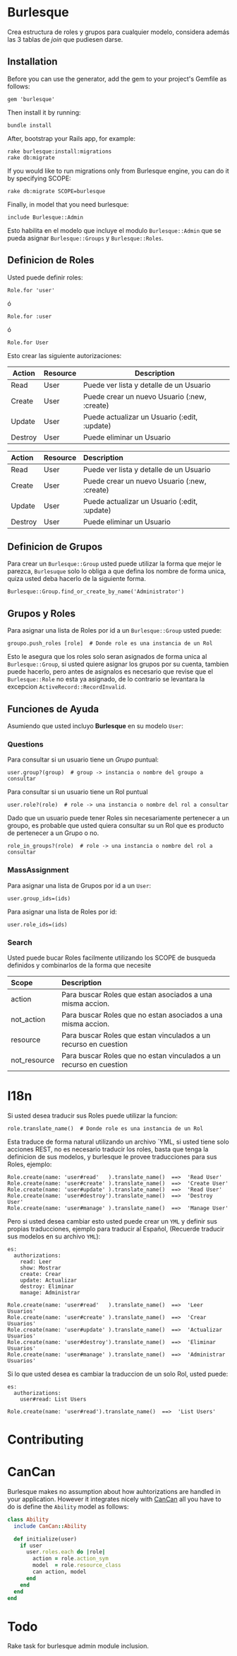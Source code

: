 # Burlesque

Crea estructura de roles y grupos para cualquier modelo, considera además las 3 tablas de _join_ que pudiesen darse.


## Installation


Before you can use the generator, add the gem to your project's Gemfile as follows:

```
gem 'burlesque'
```

Then install it by running:

```
bundle install
```

After, bootstrap your Rails app, for example:

```
rake burlesque:install:migrations
rake db:migrate
```

If you would like to run migrations only from Burlesque engine, you can do it by specifying SCOPE:

```
rake db:migrate SCOPE=burlesque
```

Finally, in model that you need burlesque:

```
include Burlesque::Admin
```

Esto habilita en el modelo que incluye el modulo `Burlesque::Admin` que se pueda asignar `Burlesque::Groups` y `Burlesque::Roles`.

## Definicion de Roles

Usted puede definir roles:

```
Role.for 'user'
```

ó

```
Role.for :user
```

ó

```
Role.for User
```

Esto crear las siguiente autorizaciones:

<table>
  <thead>
    <th>Action</th>
    <th>Resource</th>
    <th>Description</th>
  </thead>
  <tbody>
    <tr>
      <td>Read</td>
      <td>User</td>
      <td>Puede ver lista y detalle de un Usuario</td>
    </tr>
    <tr>
      <td>Create</td>
      <td>User</td>
      <td>Puede crear un nuevo Usuario (:new, :create)</td>
    </tr>
    <tr>
      <td>Update</td>
      <td>User</td>
      <td>Puede actualizar un Usuario (:edit, :update)</td>
    </tr>
    <tr>
      <td>Destroy</td>
      <td>User</td>
      <td>Puede eliminar un Usuario</td>
    </tr>
  </tbody>
</table>

Action  | Resource | Description
:-------|:---------|:-----------
Read    | User     | Puede ver lista y detalle de un Usuario
Create  | User     | Puede crear un nuevo Usuario (:new, :create)
Update  | User     | Puede actualizar un Usuario (:edit, :update)
Destroy | User     | Puede eliminar un Usuario


## Definicion de Grupos

Para crear un `Burlesque::Group` usted puede utilizar la forma que mejor le parezca, `Burlesuque` solo lo obliga a que defina los nombre de forma unica, quiza usted deba hacerlo de la siguiente forma.

```
Burlesque::Group.find_or_create_by_name('Administrator')
```

## Grupos y Roles

Para asignar una lista de Roles por id a un `Burlesque::Group` usted puede:

```
groupo.push_roles [role]  # Donde role es una instancia de un Rol
```

Esto le asegura que los roles solo seran asignados de forma unica al `Burlesque::Group`, si usted quiere asignar los grupos por su cuenta, tambien puede hacerlo, pero antes de asignalos es necesario que revise que el `Burlesque::Role` no esta ya asignado, de lo contrario se levantara la excepcion `ActiveRecord::RecordInvalid`.



## Funciones de Ayuda

Asumiendo que usted incluyo **Burlesque** en su modelo `User`:

### Questions
Para consultar si un usuario tiene un *Grupo* puntual:

```
user.group?(group)  # group -> instancia o nombre del groupo a consultar
```

Para consultar si un usuario tiene un Rol puntual

```
user.role?(role)  # role -> una instancia o nombre del rol a consultar
```

Dado que un usuario puede tener Roles sin necesariamente pertenecer a un groupo, es probable que usted quiera consultar su un Rol que es producto de pertenecer a un Grupo o no.

```
role_in_groups?(role)  # role -> una instancia o nombre del rol a consultar
```

### MassAssignment

Para asignar una lista de Grupos por id a un `User`:

```
user.group_ids=(ids)
```

Para asignar una lista de Roles por id:

```
user.role_ids=(ids)
```


### Search

Usted puede bucar Roles facilmente utilizando los SCOPE de busqueda definidos y combinarlos de la forma que necesite

Scope         | Description
:-------------|:-----------
action        | Para buscar Roles que estan asociados a una misma accion.
not_action    | Para buscar Roles que no estan asociados a una misma accion.
resource      | Para buscar Roles que estan vinculados a un recurso en cuestion
not_resource  | Para buscar Roles que no estan vinculados a un recurso en cuestion

# I18n

Si usted desea traducir sus Roles puede utilizar la funcion:

```
role.translate_name()  # Donde role es una instancia de un Rol
```

Esta traduce de forma natural utilizando un archivo `YML, si usted tiene solo acciones REST, no es necesario traducir los roles, basta que tenga la definicion de sus modelos, y burlesque le provee traducciones para sus Roles, ejemplo:

```
Role.create(name: 'user#read'   ).translate_name()  ==>  'Read User'
Role.create(name: 'user#create' ).translate_name()  ==>  'Create User'
Role.create(name: 'user#update' ).translate_name()  ==>  'Read User'
Role.create(name: 'user#destroy').translate_name()  ==>  'Destroy User'
Role.create(name: 'user#manage' ).translate_name()  ==>  'Manage User'
```

Pero si usted desea cambiar esto usted puede crear un `YML` y definir sus propias traducciones, ejemplo para traducir al Español, (Recuerde traducir sus modelos en su archivo `YML`):

```
es:
  authorizations:
    read: Leer
    show: Mostrar
    create: Crear
    update: Actualizar
    destroy: Eliminar
    manage: Administrar
```

```
Role.create(name: 'user#read'   ).translate_name()  ==>  'Leer Usuarios'
Role.create(name: 'user#create' ).translate_name()  ==>  'Crear Usuarios'
Role.create(name: 'user#update' ).translate_name()  ==>  'Actualizar Usuarios'
Role.create(name: 'user#destroy').translate_name()  ==>  'Eliminar Usuarios'
Role.create(name: 'user#manage' ).translate_name()  ==>  'Administrar Usuarios'
```

Si lo que usted desea es cambiar la traduccion de un solo Rol, usted puede:

```
es:
  authorizations:
    user#read: List Users
```

```
Role.create(name: 'user#read').translate_name()  ==>  'List Users'
```

# Contributing


# CanCan

Burlesque makes no assumption about how auhtorizations are handled in your application. However it integrates nicely with [CanCan][cancan] all you have to do is define the `Ability` model as follows:

```ruby
class Ability
  include CanCan::Ability

  def initialize(user)
    if user
      user.roles.each do |role|
        action = role.action_sym
        model  = role.resource_class
        can action, model
      end
    end
  end
end
```

  [cancan]: https://github.com/ryanb/cancan


# Todo

Rake task for burlesque admin module inclusion.
